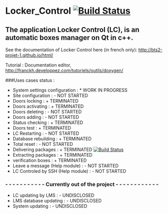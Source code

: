 # Locker_Control [![Build Status](https://travis-ci.org/BTS2-Projet-1/Locker_Control.svg?branch=master)](https://travis-ci.org/BTS2-Projet-1/Locker_Control)

## The application Locker Control (LC), is an automatic boxes manager on Qt in c++.

See the documentation of Locker Control here (in french only): http://bts2-projet-1.github.io/html/

Tutorial : Documentation editor, http://franckh.developpez.com/tutoriels/outils/doxygen/

###Uses cases status :

  - System settings configuration :           * WORK IN PROGRESS
  - Site configuration :                      - NOT STARTED
  - Doors locking :                           + TERMINATED
  - Doors activating :                        + TERMINATED
  - Doors deleting :                          - NOT STARTED
  - Doors adding :                            - NOT STARTED
  - Status checking :                         + TERMINATED
  - Doors test :                              + TERMINATED
  - LC Restarting :                           - NOT STARTED
  - Database rebuilding :                     + TERMINATED
  - Total reset :                             - NOT STARTED
  - Delivering packages :                     + TERMINATED [![Build Status](https://travis-ci.org/HoudayerPierre/LC_UnitTest_CSQLite_Local_DB.svg?branch=master)](https://travis-ci.org/HoudayerPierre/LC_UnitTest_CSQLite_Local_DB)
  - Extracting packages :                     + TERMINATED
  - verification boxes :                      + TERMINATED
  - Leave a message (Help module) :           - NOT STARTED
  - LC Controled by SSH (Help module) :       - NOT STARTED

###  - - - - - - - - - - - Currently out of the project - - - - - - - - - - - -
  - LC updating by LMS :                      - UNDISCLOSED
  - LMS database updating :                   - UNDISCLOSED
  - System updating :                         - UNDISCLOSED
